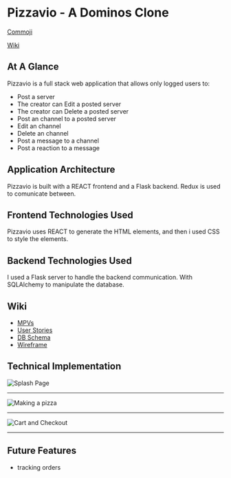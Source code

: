 # Pizzavio - A Dominos Clone
[Commoji](https://pizzavio.herokuapp.com)

[Wiki](https://github.com/depash/Pizzavio/wiki)

## At A Glance
Pizzavio is a full stack web application that allows only logged users to:
 - Post a server
 - The creator can Edit a posted server
 - The creator can Delete a posted server
 - Post an channel to a posted server
 - Edit an channel
 - Delete an channel
 - Post a message to a channel
 - Post a reaction to a message


## Application Architecture
Pizzavio is built with a REACT frontend and a Flask backend. Redux is used to comunicate between.

## Frontend Technologies Used
Pizzavio uses REACT to generate the HTML elements, and then i used CSS to style the elements.

## Backend Technologies Used
I used a Flask server to handle the backend communication. With SQLAlchemy to manipulate the database.

## Wiki
* [MPVs](https://github.com/depash/Pizzavio/wiki/MVPs)
* [User Stories](https://github.com/depash/Pizzavio/wiki/User-Stories)
* [DB Schema](https://github.com/depash/Pizzavio/wiki/DB-Schema)
* [Wireframe](https://github.com/depash/Pizzavio/wiki/Wireframe)

## Technical Implementation


![Splash Page]()


***

![Making a pizza]()


***

![Cart and Checkout]()


***

## Future Features
- tracking orders
